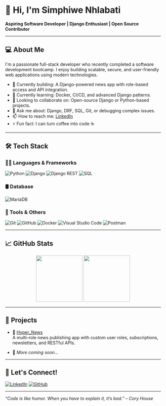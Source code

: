 # 👋 Hi, I'm Simphiwe Nhlabati

**Aspiring Software Developer | Django Enthusiast | Open Source Contributor**

---

## 💻 About Me

I'm a passionate full-stack developer who recently completed a software development bootcamp. I enjoy building scalable, secure, and user-friendly web applications using modern technologies.

- 🔭 Currently building: A Django-powered news app with role-based access and API integration.
- 🌱 Currently learning: Docker, CI/CD, and advanced Django patterns.
- 👯 Looking to collaborate on: Open-source Django or Python-based projects.
- 💬 Ask me about: Django, DRF, SQL, Git, or debugging complex issues.
- 📫 How to reach me: [LinkedIn]((https://www.linkedin.com/in/simphiwe-nhlabati-691106327/)) 
- ⚡ Fun fact: I can turn coffee into code ☕

---

## 🛠️ Tech Stack

### 👨‍💻 Languages & Frameworks

![Python](https://img.shields.io/badge/Python-3670A0?style=for-the-badge&logo=python&logoColor=ffdd54)
![Django](https://img.shields.io/badge/Django-092E20?style=for-the-badge&logo=django&logoColor=white)
![Django REST](https://img.shields.io/badge/DRF-FF1709?style=for-the-badge&logo=django&logoColor=white)
![SQL](https://img.shields.io/badge/SQL-336791?style=for-the-badge&logo=postgresql&logoColor=white)

### 🛢️ Database

![MariaDB](https://img.shields.io/badge/MariaDB-003545?style=for-the-badge&logo=mariadb&logoColor=white)

### 🔧 Tools & Others

![Git](https://img.shields.io/badge/Git-F05032?style=for-the-badge&logo=git&logoColor=white)
![GitHub](https://img.shields.io/badge/GitHub-181717?style=for-the-badge&logo=github)
![Docker](https://img.shields.io/badge/Docker-2496ED?style=for-the-badge&logo=docker&logoColor=white)
![Visual Studio Code](https://img.shields.io/badge/VSCode-007ACC?style=for-the-badge&logo=visual%20studio%20code&logoColor=white)
![Postman](https://img.shields.io/badge/Postman-FF6C37?style=for-the-badge&logo=postman&logoColor=white)

---

## 📈 GitHub Stats

<p align="center">
  <img src="https://github-readme-stats.vercel.app/api?username=Simphiwe-Nhlabati&show_icons=true&theme=github_dark" height="150">
  <img src="https://github-readme-stats.vercel.app/api/top-langs/?username=Simphiwe-Nhlabati&layout=compact&theme=github_dark" height="150">
</p>

---

## 🚀 Projects

- 🔹 [Hyper_News](https://github.com/Simphiwe-Nhlabati/Django-Project)  
  A multi-role news publishing app with custom user roles, subscriptions, newsletters, and RESTful APIs.

- 🔹 _More coming soon..._

---

## 🤝 Let's Connect!

[![LinkedIn](https://img.shields.io/badge/LinkedIn-blue?style=for-the-badge&logo=linkedin)](https://www.linkedin.com/in/simphiwe-nhlabati-691106327/)
[![GitHub](https://img.shields.io/badge/GitHub-100000?style=for-the-badge&logo=github)](https://github.com/Simphiwe-Nhlabati)

---

_“Code is like humor. When you have to explain it, it’s bad.” – Cory House_


<!--
**Simphiwe-Nhlabati/Simphiwe-Nhlabati** is a ✨ _special_ ✨ repository because its `README.md` (this file) appears on your GitHub profile.

Here are some ideas to get you started:

- 🔭 I’m currently working on ...
- 🌱 I’m currently learning ...
- 👯 I’m looking to collaborate on ...
- 🤔 I’m looking for help with ...
- 💬 Ask me about ...
- 📫 How to reach me: ...
- 😄 Pronouns: ...
- ⚡ Fun fact: ...
-->
